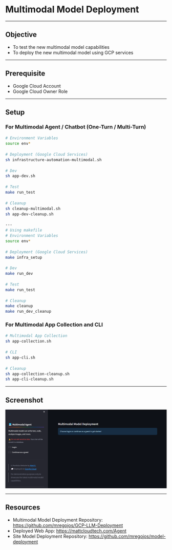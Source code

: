 # Multimodal Model Deployment

---
## Objective
* To test the new multimodal model capabilities
* To deploy the new multimodal model using GCP services

---
## Prerequisite
* Google Cloud Account
* Google Cloud Owner Role

---
## Setup

### For Multimodal Agent / Chatbot (One-Turn / Multi-Turn)
```sh
# Environment Variables
source env*

# Deployment (Google Cloud Services)
sh infrastructure-automation-multimodal.sh

# Dev
sh app-dev.sh

# Test
make run_test

# Cleanup
sh cleanup-multimodal.sh
sh app-dev-cleanup.sh

---
# Using makefile
# Environment Variables
source env*

# Deployment (Google Cloud Services)
make infra_setup

# Dev
make run_dev

# Test
make run_test

# Cleanup
make cleanup
make run_dev_cleanup

```

### For Multimodal App Collection and CLI
```sh
# Multimodal App Collection
sh app-collection.sh 

# CLI
sh app-cli.sh

# Cleanup
sh app-collection-cleanup.sh
sh app-cli-cleanup.sh
```

---
## Screenshot

![Screenshot](image/Screenshot.png)


---
## Resources
* Multimodal Model Deployment Repository: https://github.com/mregojos/GCP-LLM-Deployment
* Deployed Web App: https://mattcloudtech.com/Agent
* Site Model Deployment Repository: https://github.com/mregojos/model-deployment